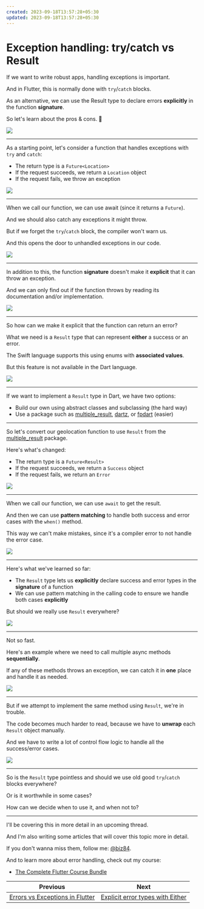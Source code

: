 ```yaml
---
created: 2023-09-18T13:57:28+05:30
updated: 2023-09-18T13:57:28+05:30
---
```

# Exception handling: try/catch vs Result

If we want to write robust apps, handling exceptions is important.

And in Flutter, this is normally done with `try`/`catch` blocks.

As an alternative, we can use the Result type to declare errors **explicitly** in the function **signature**.

So let's learn about the pros & cons. 🧵

![](062.1-try-catch-result.png)

---

As a starting point, let's consider a function that handles exceptions with `try` and `catch`:

- The return type is a `Future<Location>`
- If the request succeeds, we return a `Location` object
- If the request fails, we throw an exception

![](062.2-throw.png)

---

When we call our function, we can use await (since it returns a `Future`).

And we should also catch any exceptions it might throw.

But if we forget the `try`/`catch` block, the compiler won't warn us.

And this opens the door to unhandled exceptions in our code.

![](062.3-try-catch.png)

---

In addition to this, the function **signature** doesn't make it **explicit** that it can throw an exception.

And we can only find out if the function throws by reading its documentation and/or implementation.

![](062.4-try-catch.png)

---

So how can we make it explicit that the function can return an error?

What we need is a `Result` type that can represent **either** a success or an error.

The Swift language supports this using enums with **associated values**.

But this feature is not available in the Dart language.

![](062.5-swift-enum.png)

---

If we want to implement a `Result` type in Dart, we have two options:

- Build our own using abstract classes and subclassing (the hard way)
- Use a package such as [multiple_result](https://pub.dev/packages/multiple_result), [dartz](https://pub.dev/packages/dartz), or [fpdart](https://pub.dev/packages/fpdart) (easier)

---

So let's convert our geolocation function to use `Result` from the [multiple_result](https://pub.dev/packages/multiple_result) package.

Here's what's changed: 

- The return type is a `Future<Result>`
- If the request succeeds, we return a `Success` object
- If the request fails, we return an `Error`

![](062.6-result-multiple-result.png)

---


When we call our function, we can use `await` to get the result.

And then we can use **pattern matching** to handle both success and error cases with the `when()` method.

This way we can't make mistakes, since it's a compiler error to not handle the error case.

![](062.7-pattern-matching.png)

---

Here's what we've learned so far:

- The `Result` type lets us **explicitly** declare success and error types in the **signature** of a function
- We can use pattern matching in the calling code to ensure we handle both cases **explicitly**

But should we really use `Result` everywhere?

![](062.8-empty.png)

---

Not so fast.

Here's an example where we need to call multiple async methods **sequentially**.

If any of these methods throws an exception, we can catch it in **one** place and handle it as needed.

![](062.9-pattern-matching.png)

---

But if we attempt to implement the same method using `Result`, we're in trouble.

The code becomes much harder to read, because we have to **unwrap** each `Result` object manually.

And we have to write a lot of control flow logic to handle all the success/error cases.

![](062.10-place-order-result.png)

---

So is the `Result` type pointless and should we use old good `try`/`catch` blocks everywhere?

Or is it worthwhile in some cases?

How can we decide when to use it, and when not to?

---

I'll be covering this in more detail in an upcoming thread.

And I'm also writing some articles that will cover this topic more in detail.

If you don't wanna miss them, follow me: [@biz84](https://twitter.com/biz84).

And to learn more about error handling, check out my course:

- [The Complete Flutter Course Bundle](https://codewithandrea.com/courses/complete-flutter-bundle/)

 

| Previous | Next |
| -------- | ---- |
| [Errors vs Exceptions in Flutter](../0061-flutter-errors-vs-exceptions/index.md) | [Explicit error types with Either](../0063-either-type-fpdart/index.md) |